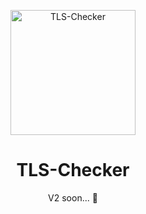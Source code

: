 <p align="center">
    <img src="" alt="TLS-Checker" width="200"
</p>


<h1 align="center">TLS-Checker</h1>


<p align="center">V2 soon... 🚀️</p>
